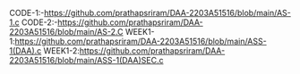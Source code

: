 CODE-1:-https://github.com/prathapsriram/DAA-2203A51516/blob/main/AS-1.c
CODE-2:-https://github.com/prathapsriram/DAA-2203A51516/blob/main/AS-2.C
WEEK1-1:https://github.com/prathapsriram/DAA-2203A51516/blob/main/ASS-1(DAA).c
WEEK1-2:https://github.com/prathapsriram/DAA-2203A51516/blob/main/ASS-1(DAA)SEC.c
